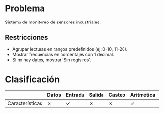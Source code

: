 # Problema

Sistema de monitoreo de sensores industriales.

## Restricciones

- Agrupar lecturas en rangos predefinidos (ej: 0-10, 11-20).
- Mostrar frecuencias en porcentajes con 1 decimal.
- Si no hay datos, mostrar 'Sin registros'.

# Clasificación
|  | Datos | Entrada | Salida | Casteo | Aritmética | Relacionales | Lógicos | Condicionales | Ciclo | Matrices | Funciones |
|----------|-------|---------|--------|--------|------------|--------------|---------|---------------|-------|----------|-------------|
| Características | ✗ | ✓ | ✗ | ✗ | ✓ | ✗ | ✗ | ✗ | ✗ | ✗ | ✗ |
